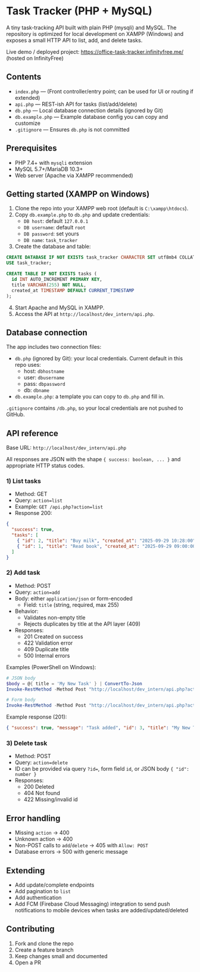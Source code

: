 # Task Tracker (PHP + MySQL)

A tiny task-tracking API built with plain PHP (mysqli) and MySQL. The repository is optimized for local development on XAMPP (Windows) and exposes a small HTTP API to list, add, and delete tasks.

Live demo / deployed project: https://office-task-tracker.infinityfree.me/ (hosted on InfinityFree)

## Contents

- `index.php` — (Front controller/entry point; can be used for UI or routing if extended)
- `api.php` — REST-ish API for tasks (list/add/delete)
- `db.php` — Local database connection details (ignored by Git)
- `db.example.php` — Example database config you can copy and customize
- `.gitignore` — Ensures `db.php` is not committed

## Prerequisites

- PHP 7.4+ with `mysqli` extension
- MySQL 5.7+/MariaDB 10.3+
- Web server (Apache via XAMPP recommended)

## Getting started (XAMPP on Windows)

1. Clone the repo into your XAMPP web root (default is `C:\xampp\htdocs`).
2. Copy `db.example.php` to `db.php` and update credentials:
   - `DB host`: default `127.0.0.1`
   - `DB username`: default `root`
   - `DB password`: set yours 
   - `DB name`: `task_tracker`
3. Create the database and table:

```sql
CREATE DATABASE IF NOT EXISTS task_tracker CHARACTER SET utf8mb4 COLLATE utf8mb4_unicode_ci;
USE task_tracker;

CREATE TABLE IF NOT EXISTS tasks (
  id INT AUTO_INCREMENT PRIMARY KEY,
  title VARCHAR(255) NOT NULL,
  created_at TIMESTAMP DEFAULT CURRENT_TIMESTAMP
);

```

4. Start Apache and MySQL in XAMPP.
5. Access the API at `http://localhost/dev_intern/api.php`.

## Database connection

The app includes two connection files:

- `db.php` (ignored by Git): your local credentials. Current default in this repo uses:
  - host: `dbhostname`
  - user: `dbusername`
  - pass: `dbpassword`
  - db: `dbname`
- `db.example.php`: a template you can copy to `db.php` and fill in.

`.gitignore` contains `/db.php`, so your local credentials are not pushed to GitHub.

## API reference

Base URL: `http://localhost/dev_intern/api.php`

All responses are JSON with the shape `{ success: boolean, ... }` and appropriate HTTP status codes.

### 1) List tasks

- Method: GET
- Query: `action=list`
- Example: `GET /api.php?action=list`
- Response 200:

```json
{
  "success": true,
  "tasks": [
    { "id": 2, "title": "Buy milk", "created_at": "2025-09-29 10:28:00" },
    { "id": 1, "title": "Read book", "created_at": "2025-09-29 09:00:00" }
  ]
}
```

### 2) Add task

- Method: POST
- Query: `action=add`
- Body: either `application/json` or form-encoded
  - Field: `title` (string, required, max 255)
- Behavior:
  - Validates non-empty title
  - Rejects duplicates by title at the API layer (409)
- Responses:
  - 201 Created on success
  - 422 Validation error
  - 409 Duplicate title
  - 500 Internal errors

Examples (PowerShell on Windows):

```powershell
# JSON body
$body = @{ title = 'My New Task' } | ConvertTo-Json
Invoke-RestMethod -Method Post "http://localhost/dev_intern/api.php?action=add" -ContentType 'application/json' -Body $body

# Form body
Invoke-RestMethod -Method Post "http://localhost/dev_intern/api.php?action=add" -Body @{ title = 'My New Task' }
```

Example response (201):

```json
{ "success": true, "message": "Task added", "id": 3, "title": "My New Task" }
```

### 3) Delete task

- Method: POST
- Query: `action=delete`
- ID can be provided via query `?id=`, form field `id`, or JSON body `{ "id": number }`
- Responses:
  - 200 Deleted
  - 404 Not found
  - 422 Missing/invalid id


## Error handling

- Missing `action` -> 400
- Unknown action -> 400
- Non-POST calls to `add`/`delete` -> 405 with `Allow: POST`
- Database errors -> 500 with generic message

## Extending

- Add update/complete endpoints
- Add pagination to `list`
- Add authentication
- Add FCM (Firebase Cloud Messaging) integration to send push notifications to mobile devices when tasks are added/updated/deleted

## Contributing

1. Fork and clone the repo
2. Create a feature branch
3. Keep changes small and documented
4. Open a PR

